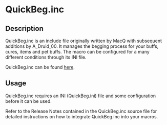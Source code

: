 # QuickBeg.inc

## Description

QuickBeg.inc is an include file originally written by MacQ with subsequent additions by A\_Druid\_00. It manages the begging process for your buffs, cures, items and pet buffs. The macro can be configured for a many different conditions through its INI file.

QuickBeg.inc can be found [here](https://macroquest.org/phpBB3/viewtopic.php?t=12011).

## Usage

QuickBeg.inc requires an INI (QuickBeg.ini) file and some configuration before it can be used.

Refer to the Release Notes contained in the QuickBeg.inc source file for detailed instructions on how to integrate QuickBeg.inc into your macros.


